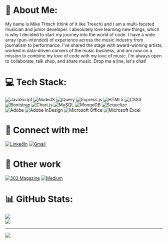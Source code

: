 # 💫 About Me:
My name is Mike Tritsch (think of it like Treech) and I am a multi-faceted musician and junior developer. I absolutely love learning new things, which is why I decided to start my journey into the world of code. I have a wide array (pun-intended) of experience across the music industry from journalism to performance. I've shared the stage with award-winning artists, worked in data-driven corners of the music business, and am now on a mission to combine my love of code with my love of music. I'm always open to collaborate, talk shop, and share music. Drop me a line, let's chat!


# 💻 Tech Stack:
![JavaScript](https://img.shields.io/badge/javascript-%23323330.svg?style=for-the-badge&logo=javascript&logoColor=%23F7DF1E)
![NodeJS](https://img.shields.io/badge/node.js-6DA55F?style=for-the-badge&logo=node.js&logoColor=white)
![jQuery](https://img.shields.io/badge/jquery-%230769AD.svg?style=for-the-badge&logo=jquery&logoColor=white)
![Express.js](https://img.shields.io/badge/express.js-%23404d59.svg?style=for-the-badge&logo=express&logoColor=%2361DAFB)
![HTML5](https://img.shields.io/badge/html5-%23E34F26.svg?style=for-the-badge&logo=html5&logoColor=white) 
![CSS3](https://img.shields.io/badge/css3-%231572B6.svg?style=for-the-badge&logo=css3&logoColor=white) 
![Bootstrap](https://img.shields.io/badge/bootstrap-%238511FA.svg?style=for-the-badge&logo=bootstrap&logoColor=white)
![Chart.js](https://img.shields.io/badge/chart.js-F5788D.svg?style=for-the-badge&logo=chart.js&logoColor=white)
![MySQL](https://img.shields.io/badge/mysql-%2300000f.svg?style=for-the-badge&logo=mysql&logoColor=white)
![MongoDB](https://img.shields.io/badge/MongoDB-%234ea94b.svg?style=for-the-badge&logo=mongodb&logoColor=white)
![Sequelize](https://img.shields.io/badge/Sequelize-52B0E7?style=for-the-badge&logo=Sequelize&logoColor=white)  
![Adobe](https://img.shields.io/badge/adobe-%23FF0000.svg?style=for-the-badge&logo=adobe&logoColor=white) 
![Adobe InDesign](https://img.shields.io/badge/Adobe%20InDesign-49021F?style=for-the-badge&logo=adobeindesign&logoColor=FF3366)
![Microsoft Office](https://img.shields.io/badge/Microsoft_Office-D83B01?style=for-the-badge&logo=microsoft-office&logoColor=white)
![Microsoft Excel](https://img.shields.io/badge/Microsoft_Excel-217346?style=for-the-badge&logo=microsoft-excel&logoColor=white)

# 🤝 Connect with me!
[![LinkedIn](https://img.shields.io/badge/LinkedIn-0077B5?style=for-the-badge&logo=linkedin&logoColor=white)](https://www.linkedin.com/in/michael-tritsch/)
[![Gmail](https://img.shields.io/badge/Gmail-D14836?style=for-the-badge&logo=gmail&logoColor=white)](mailto:tritsch.mike@gmail.com?subject=GitHub-Connect)

# 📝 Other work
[![303 Magazine](https://img.shields.io/badge/303-Magazine-blue)](https://303magazine.com/author/michael-tritsch/)
[![Medium](https://img.shields.io/badge/Medium-12100E?style=for-the-badge&logo=medium&logoColor=white)](https://medium.com/@tritsch.mike)

# 📊 GitHub Stats:
![](https://github-readme-streak-stats.herokuapp.com/?user=MikeTritsch&theme=dark&hide_border=false)<br/>
![](https://github-readme-stats.vercel.app/api/top-langs/?username=MikeTritsch&theme=dark&hide_border=false&include_all_commits=false&count_private=false&layout=compact)

---
[![](https://visitcount.itsvg.in/api?id=MikeTritsch&icon=0&color=0)](https://visitcount.itsvg.in)

<!-- Proudly created with GPRM ( https://gprm.itsvg.in ) -->
